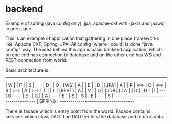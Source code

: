 # backend
Example of spring (java config only), jpa, apache-cxf with (jaxrs and jaxws) in one place.

This is an example of application that gathering in one place frameworks like: Apache CXF, Spring, JPA. 
All config (where I could) is done "java config" way. The idea behind this app is basic backend application, 
which on one end has connection to database and on the other end has WS and REST connection from world. 

Basic architecture is:

 ___          ___        ___                      ___
| W |        | F |      | S |       ___          | D |
| O | [WS]   | A |      | E |      | D |  [JPA]  | A |
| R | <==>   | C | <==> | R | <==> | A |   <==>  | T |
| L | [REST] | A |      | V |      | O |  [JDBC] | A |
| D |        | D |      | I |       ---          | B |
 ---         | E |      | C |                    | A |
              ---       | E |                    | S |
                        | S |                    | E |
                         ---                     | S |
           ------------------------------------   ---
           |              SPRING              |
           ------------------------------------
					 
There is facade which is entry point from the world. Facade contains services which class DAO. The DAO tier hits 
the database and returns data.
